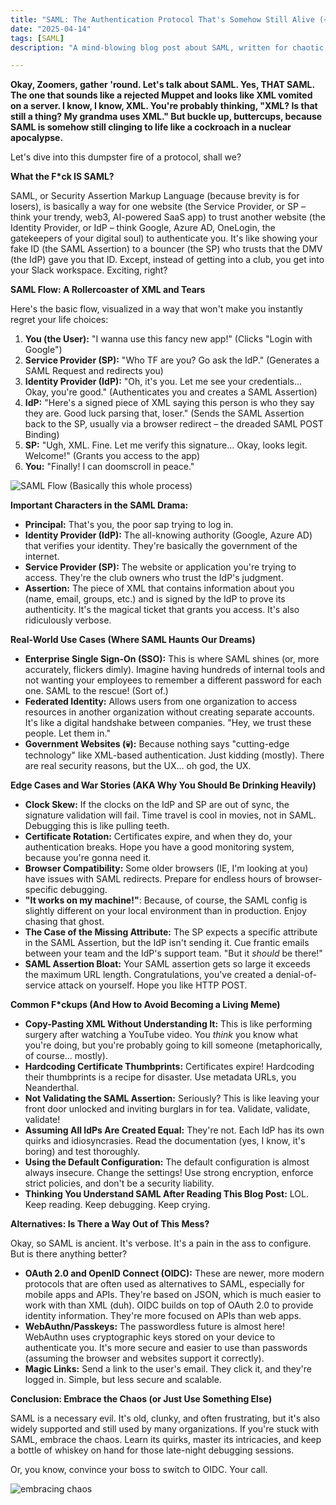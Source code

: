 ```yaml
---
title: "SAML: The Authentication Protocol That's Somehow Still Alive (💀🙏)"
date: "2025-04-14"
tags: [SAML]
description: "A mind-blowing blog post about SAML, written for chaotic Gen Z engineers who are probably too busy watching TikTok to read this, but here we go anyway."

---
```


**Okay, Zoomers, gather 'round. Let's talk about SAML. Yes, THAT SAML. The one that sounds like a rejected Muppet and looks like XML vomited on a server. I know, I know, XML. You're probably thinking, "XML? Is that still a thing? My grandma uses XML." But buckle up, buttercups, because SAML is somehow still clinging to life like a cockroach in a nuclear apocalypse.**

Let's dive into this dumpster fire of a protocol, shall we?

**What the F*ck IS SAML?**

SAML, or Security Assertion Markup Language (because brevity is for losers), is basically a way for one website (the Service Provider, or SP – think your trendy, web3, AI-powered SaaS app) to trust another website (the Identity Provider, or IdP – think Google, Azure AD, OneLogin, the gatekeepers of your digital soul) to authenticate you. It's like showing your fake ID (the SAML Assertion) to a bouncer (the SP) who trusts that the DMV (the IdP) gave you that ID. Except, instead of getting into a club, you get into your Slack workspace. Exciting, right?

**SAML Flow: A Rollercoaster of XML and Tears**

Here's the basic flow, visualized in a way that won't make you instantly regret your life choices:

1.  **You (the User):** "I wanna use this fancy new app!" (Clicks "Login with Google")
2.  **Service Provider (SP):** "Who TF are you? Go ask the IdP." (Generates a SAML Request and redirects you)
3.  **Identity Provider (IdP):** "Oh, it's you. Let me see your credentials... Okay, you're good." (Authenticates you and creates a SAML Assertion)
4.  **IdP:** "Here's a signed piece of XML saying this person is who they say they are. Good luck parsing that, loser." (Sends the SAML Assertion back to the SP, usually via a browser redirect – the dreaded SAML POST Binding)
5.  **SP:** "Ugh, XML. Fine. Let me verify this signature... Okay, looks legit. Welcome!" (Grants you access to the app)
6.  **You:** "Finally! I can doomscroll in peace."

![SAML Flow](https://i.imgflip.com/4bgj14.jpg)  (Basically this whole process)

**Important Characters in the SAML Drama:**

*   **Principal:** That's you, the poor sap trying to log in.
*   **Identity Provider (IdP):** The all-knowing authority (Google, Azure AD) that verifies your identity. They're basically the government of the internet.
*   **Service Provider (SP):** The website or application you're trying to access. They're the club owners who trust the IdP's judgment.
*   **Assertion:** The piece of XML that contains information about you (name, email, groups, etc.) and is signed by the IdP to prove its authenticity. It's the magical ticket that grants you access. It's also ridiculously verbose.

**Real-World Use Cases (Where SAML Haunts Our Dreams)**

*   **Enterprise Single Sign-On (SSO):** This is where SAML shines (or, more accurately, flickers dimly). Imagine having hundreds of internal tools and not wanting your employees to remember a different password for each one. SAML to the rescue! (Sort of.)
*   **Federated Identity:** Allows users from one organization to access resources in another organization without creating separate accounts. It's like a digital handshake between companies. "Hey, we trust these people. Let them in."
*   **Government Websites (💀):** Because nothing says "cutting-edge technology" like XML-based authentication. Just kidding (mostly). There are real security reasons, but the UX... oh god, the UX.

**Edge Cases and War Stories (AKA Why You Should Be Drinking Heavily)**

*   **Clock Skew:** If the clocks on the IdP and SP are out of sync, the signature validation will fail. Time travel is cool in movies, not in SAML. Debugging this is like pulling teeth.
*   **Certificate Rotation:** Certificates expire, and when they do, your authentication breaks. Hope you have a good monitoring system, because you're gonna need it.
*   **Browser Compatibility:** Some older browsers (IE, I'm looking at you) have issues with SAML redirects. Prepare for endless hours of browser-specific debugging.
*   **"It works on my machine!"**: Because, of course, the SAML config is slightly different on your local environment than in production. Enjoy chasing that ghost.
*   **The Case of the Missing Attribute:** The SP expects a specific attribute in the SAML Assertion, but the IdP isn't sending it. Cue frantic emails between your team and the IdP's support team. "But it *should* be there!"
*   **SAML Assertion Bloat:** Your SAML assertion gets so large it exceeds the maximum URL length. Congratulations, you've created a denial-of-service attack on yourself. Hope you like HTTP POST.

**Common F*ckups (And How to Avoid Becoming a Living Meme)**

*   **Copy-Pasting XML Without Understanding It:** This is like performing surgery after watching a YouTube video. You *think* you know what you're doing, but you're probably going to kill someone (metaphorically, of course... mostly).
*   **Hardcoding Certificate Thumbprints:** Certificates expire! Hardcoding their thumbprints is a recipe for disaster. Use metadata URLs, you Neanderthal.
*   **Not Validating the SAML Assertion:** Seriously? This is like leaving your front door unlocked and inviting burglars in for tea. Validate, validate, validate!
*   **Assuming All IdPs Are Created Equal:** They're not. Each IdP has its own quirks and idiosyncrasies. Read the documentation (yes, I know, it's boring) and test thoroughly.
*   **Using the Default Configuration:** The default configuration is almost always insecure. Change the settings! Use strong encryption, enforce strict policies, and don't be a security liability.
*   **Thinking You Understand SAML After Reading This Blog Post:** LOL. Keep reading. Keep debugging. Keep crying.

**Alternatives: Is There a Way Out of This Mess?**

Okay, so SAML is ancient. It's verbose. It's a pain in the ass to configure. But is there anything better?

*   **OAuth 2.0 and OpenID Connect (OIDC):** These are newer, more modern protocols that are often used as alternatives to SAML, especially for mobile apps and APIs. They're based on JSON, which is much easier to work with than XML (duh). OIDC builds on top of OAuth 2.0 to provide identity information. They're more focused on APIs than web apps.
*   **WebAuthn/Passkeys:** The passwordless future is almost here! WebAuthn uses cryptographic keys stored on your device to authenticate you. It's more secure and easier to use than passwords (assuming the browser and websites support it correctly).
*   **Magic Links:** Send a link to the user's email. They click it, and they're logged in. Simple, but less secure and scalable.

**Conclusion: Embrace the Chaos (or Just Use Something Else)**

SAML is a necessary evil. It's old, clunky, and often frustrating, but it's also widely supported and still used by many organizations. If you're stuck with SAML, embrace the chaos. Learn its quirks, master its intricacies, and keep a bottle of whiskey on hand for those late-night debugging sessions.

Or, you know, convince your boss to switch to OIDC. Your call.

![embracing chaos](https://i.kym-cdn.com/photos/images/newsfeed/001/479/269/c4e.jpg)
